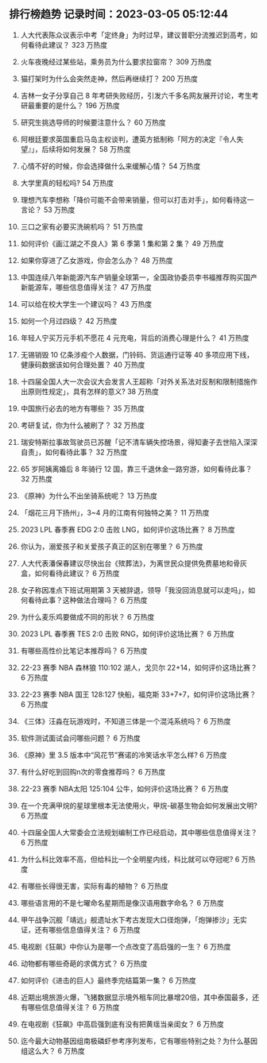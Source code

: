 
## 排行榜趋势 记录时间：2023-03-05 05:12:44
  
  1. 人大代表陈众议表示中考「定终身」为时过早，建议普职分流推迟到高考，如何看待此建议？ 323 万热度
    
  2. 火车夜晚经过某些站，乘务员为什么要求拉窗帘？ 309 万热度
    
  3. 猫打架时为什么会突然走神，然后再继续打？ 200 万热度
    
  4. 吉林一女子分享自己 8 年考研失败经历，引发六千多名网友展开讨论，考生考研最重要的是什么？ 196 万热度
    
  5. 研究生挑选导师的时候要注意什么？ 60 万热度
    
  6. 阿根廷要求英国重启马岛主权谈判，遭英方抵制称「阿方的决定『令人失望』」，后续将如何发展？ 58 万热度
    
  7. 心情不好的时候，你会选择做什么来缓解心情？ 54 万热度
    
  8. 大学里真的轻松吗? 54 万热度
    
  9. 理想汽车李想称「降价可能不会带来销量，但可以打击对手」，如何看待这一言论？ 53 万热度
    
  10. 三口之家有必要买洗碗机吗？ 51 万热度
    
  11. 如何评价《画江湖之不良人》第 6 季第 1 集和第 2 集？ 49 万热度
    
  12. 如果你穿进了乙女游戏，你会怎么办？ 48 万热度
    
  13. 中国连续八年新能源汽车产销量全球第一，全国政协委员李书福推荐购买国产新能源车，哪些信息值得关注？ 47 万热度
    
  14. 可以给在校大学生一个建议吗？ 43 万热度
    
  15. 如何一个月过四级？ 42 万热度
    
  16. 年轻人宁买万元手机不愿花 4 元充电，背后的消费心理是什么？ 41 万热度
    
  17. 无锡销毁 10 亿条涉疫个人数据，门铃码、货运通行证等 40 多项应用下线，健康码数据该如何合理处置？ 40 万热度
    
  18. 十四届全国人大一次会议大会发言人王超称「对外关系法对反制和限制措施作出原则性规定」，具有怎样的意义? 38 万热度
    
  19. 中国旅行必去的地方有哪些？ 35 万热度
    
  20. 考研复试，你为什么被刷了？ 32 万热度
    
  21. 瑞安特斯拉事故驾驶员已苏醒「记不清车辆失控场景，得知妻子去世陷入深深自责」，如何看待此事？ 32 万热度
    
  22. 65 岁阿姨离婚后 8 年骑行 12 国，靠三千退休金一路穷游，如何看待此事？ 32 万热度
    
  23. 《原神》为什么不出坐骑系统呢？ 13 万热度
    
  24. 「烟花三月下扬州」，3~4 月的江南有何独特之美？ 11 万热度
    
  25. 2023 LPL 春季赛 EDG 2:0 击败 LNG，如何评价这场比赛？ 8 万热度
    
  26. 你认为，溺爱孩子和关爱孩子真正的区别在哪里？ 6 万热度
    
  27. 人大代表潘保春建议尽快出台《殡葬法》，为离世民众提供免费墓地和骨灰盒，如何看待此建议？ 6 万热度
    
  28. 女子称因准点下班试用期第 3 天被辞退，领导「我没回消息就可以走吗」，如何看待此事？这种做法合理吗？ 6 万热度
    
  29. 为什么麦乐鸡要做成不同的形状？ 6 万热度
    
  30. 2023 LPL 春季赛 TES 2:0 击败 RNG，如何评价这场比赛？ 6 万热度
    
  31. 有哪些高性价比笔记本推荐吗？ 6 万热度
    
  32. 22-23 赛季 NBA 森林狼 110:102 湖人，戈贝尔 22+14，如何评价这场比赛？ 6 万热度
    
  33. 22-23 赛季 NBA 国王 128:127 快船，福克斯 33+7+7，如何评价这场比赛？ 6 万热度
    
  34. 《三体》汪淼在玩游戏时，不知道三体是一个混沌系统吗？ 6 万热度
    
  35. 软件测试面试会问哪些问题？ 6 万热度
    
  36. 《原神》里 3.5 版本中“风花节”赛诺的冷笑话水平怎么样? 6 万热度
    
  37. 有什么好吃到回购n次的零食推荐吗？ 6 万热度
    
  38. 22-23 赛季 NBA太阳 125:104 公牛，如何评价这场比赛？ 6 万热度
    
  39. 在一个充满甲烷的星球里根本无法使用火，甲烷-碳基生物会如何发展出文明? 6 万热度
    
  40. 十四届全国人大常委会立法规划编制工作已经启动，其中哪些信息值得关注？ 6 万热度
    
  41. 为什么科比效率不高，但给科比一个全明星内线，科比就可以夺冠呢? 6 万热度
    
  42. 有哪些长得很无害，实际有毒的植物？ 6 万热度
    
  43. 哪些语言用的不是七曜命名星期而是像汉语用数字命名？ 6 万热度
    
  44. 甲午战争沉舰「靖远」舰遗址水下考古发现大口径炮弹，「炮弹掺沙」无实证，还有哪些信息值得关注？ 6 万热度
    
  45. 电视剧《狂飙》中你认为是哪一个点改变了高启强的一生？ 6 万热度
    
  46. 动物都有哪些奇葩的求偶方式？ 6 万热度
    
  47. 如何评价《进击的巨人》最终季完结篇第一集？ 6 万热度
    
  48. 近期出境旅游火爆，飞猪数据显示境外租车同比暴增20倍，其中泰国最多，还有哪些信息值得关注？ 6 万热度
    
  49. 在电视剧《狂飙》中高启强到底有没有把黄瑶当亲闺女？ 6 万热度
    
  50. 迄今最大动物基因组南极磷虾参考序列发布，它有哪些特别之处？为什么基因组这么大？ 6 万热度
    